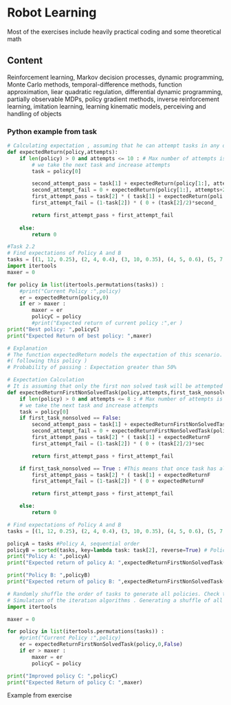 # Robot Learning


Most of the exercises include heavily practical coding and some theoretical math


## Content

Reinforcement learning, Markov decision processes, dynamic programming, Monte Carlo methods, temporal-difference methods, function approximation, liear quadratic regulation, differential dynamic programming, partially observable MDPs, policy gradient methods, inverse reinforcement learning, imitation learning, learning kinematic models, perceiving and handling of objects


### Python example from task

```python
# Calculating expectation , assuming that he can attempt tasks in any order and m
def expectedReturn(policy,attempts):
	if len(policy) > 0 and attempts <= 10 : # Max number of attempts is 10
		# we take the next task and increase attempts
		task = policy[0]

		second_attempt_pass = task[1] + expectedReturn(policy[1:], attempts+2)
		second_attempt_fail = 0 + expectedReturn(policy[1:], attempts+2)
		first_attempt_pass = task[2] * ( task[1] + expectedReturn(poli
		first_attempt_fail = (1-task[2]) * ( 0 + (task[2]/2)*second_

		return first_attempt_pass + first_attempt_fail
		
	else:
		return 0

#Task 2.2
# Find expectations of Policy A and B
tasks = [(1, 12, 0.25), (2, 4, 0.4), (3, 10, 0.35), (4, 5, 0.6), (5, 7, 0.45), (6
import itertools
maxer = 0

for policy in list(itertools.permutations(tasks)) :
	#print("Current Policy :",policy)
	er = expectedReturn(policy,0)
	if er > maxer :
		maxer = er
		policyC = policy
		#print("Expected return of current policy :",er )
print("Best policy: ",policyC)
print("Expected Return of best policy: ",maxer)

# Explanation
# The function expectedReturn models the expectation of this scenario. A student
#( following this policy )
# Probability of passing : Expectation greater than 50%
```

```python
# Expectation Calculation
# It is assuming that only the first non solved task will be attempted again. aft
def expectedReturnFirstNonSolvedTask(policy,attempts,first_task_nonsolved):
	if len(policy) > 0 and attempts <= 8 : # Max number of attempts is 8
	# we take the next task and increase attempts
	task = policy[0]
	if first_task_nonsolved == False:
		second_attempt_pass = task[1] + expectedReturnFirstNonSolvedTask(poli
		second_attempt_fail = 0 + expectedReturnFirstNonSolvedTask(policy[1:
		first_attempt_pass = task[2] * ( task[1] + expectedReturnF
		first_attempt_fail = (1-task[2]) * ( 0 + (task[2]/2)*sec

		return first_attempt_pass + first_attempt_fail

	if first_task_nonsolved == True : #This means that once task has already
		first_attempt_pass = task[2] * ( task[1] + expectedReturnF
		first_attempt_fail = (1-task[2]) * ( 0 + expectedReturnF

		return first_attempt_pass + first_attempt_fail

	else:
		return 0

# Find expectations of Policy A and B 
tasks = [(1, 12, 0.25), (2, 4, 0.4), (3, 10, 0.35), (4, 5, 0.6), (5, 7, 0.45), (6, 3, 0.5), (7, 50, 0.15)]

policyA = tasks #Policy A, sequential order
policyB = sorted(tasks, key=lambda task: task[2], reverse=True) # Policy B, order of increasing difficulty
print("Policy A: ",policyA)
print("Expected return of policy A: ",expectedReturnFirstNonSolvedTask(policyA,0,False))

print("Policy B: ",policyB)
print("Expected return of policy B: ",expectedReturnFirstNonSolvedTask(policyB,0,False))
```

```python
# Randomly shuffle the order of tasks to generate all policies. Check the expected return of each policy and find the best 
# Simulatıon of the iteratıon algorithms . Generating a shuffle of all polıcıes and runnıng ıt on the functıon to fınd the best
import itertools

maxer = 0

for policy in list(itertools.permutations(tasks)) :
    #print("Current Policy :",policy)
    er = expectedReturnFirstNonSolvedTask(policy,0,False)
    if er > maxer :
        maxer = er
        policyC = policy

print("Improved policy C: ",policyC)
print("Expected Return of policy C: ",maxer)
```

Example from exercise
